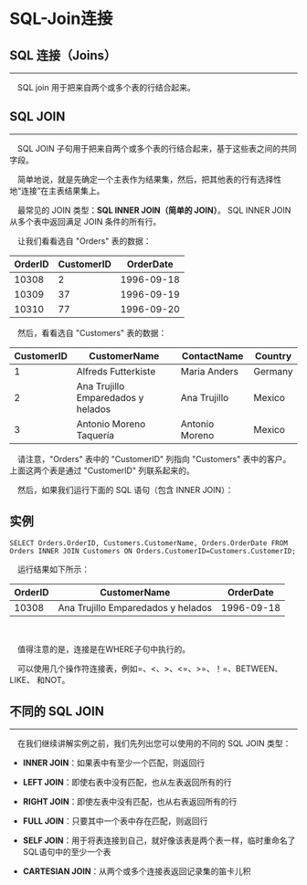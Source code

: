 # SQL-Join连接



## SQL 连接（Joins）

------

　SQL join 用于把来自两个或多个表的行结合起来。



## SQL JOIN

------

　SQL JOIN 子句用于把来自两个或多个表的行结合起来，基于这些表之间的共同字段。

　简单地说，就是先确定一个主表作为结果集，然后，把其他表的行有选择性地“连接”在主表结果集上。    

　最常见的 JOIN 类型：**SQL INNER JOIN（简单的 JOIN）**。 SQL INNER JOIN 从多个表中返回满足 JOIN 条件的所有行。

　让我们看看选自 "Orders" 表的数据：

| OrderID | CustomerID | OrderDate  |
| ------- | ---------- | ---------- |
| 10308   | 2          | 1996-09-18 |
| 10309   | 37         | 1996-09-19 |
| 10310   | 77         | 1996-09-20 |

　然后，看看选自 "Customers" 表的数据：

| CustomerID | CustomerName                       | ContactName    | Country |
| ---------- | ---------------------------------- | -------------- | ------- |
| 1          | Alfreds Futterkiste                | Maria Anders   | Germany |
| 2          | Ana Trujillo Emparedados y helados | Ana Trujillo   | Mexico  |
| 3          | Antonio Moreno Taquería            | Antonio Moreno | Mexico  |

　请注意，"Orders" 表中的 "CustomerID" 列指向 "Customers" 表中的客户。上面这两个表是通过 "CustomerID" 列联系起来的。

　然后，如果我们运行下面的 SQL 语句（包含 INNER JOIN）：

## 实例
```
SELECT Orders.OrderID, Customers.CustomerName, Orders.OrderDate FROM Orders INNER JOIN Customers ON Orders.CustomerID=Customers.CustomerID;
```
　运行结果如下所示：

| OrderID | CustomerName                       | OrderDate  |
| ------- | ---------------------------------- | ---------- |
| 10308   | Ana Trujillo Emparedados y helados | 1996-09-18 |

​    

　值得注意的是，连接是在WHERE子句中执行的。

　可以使用几个操作符连接表，例如=、<、>、<=、>=、！=、BETWEEN、LIKE、 和NOT。



## 不同的 SQL JOIN

------

　在我们继续讲解实例之前，我们先列出您可以使用的不同的 SQL JOIN 类型：

- **INNER JOIN**：如果表中有至少一个匹配，则返回行
- **LEFT JOIN**：即使右表中没有匹配，也从左表返回所有的行
- **RIGHT JOIN**：即使左表中没有匹配，也从右表返回所有的行
- **FULL JOIN**：只要其中一个表中存在匹配，则返回行
- **SELF JOIN**：用于将表连接到自己，就好像该表是两个表一样，临时重命名了SQL语句中的至少一个表        
        
- **CARTESIAN JOIN**：从两个或多个连接表返回记录集的笛卡儿积 
